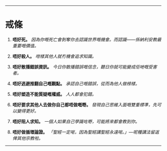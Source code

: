 -----
# 戒條

1. **唔好死。**
    *因為你嘅死亡會剝奪你去認識世界嘅機會。而認識——係納利安教最重要嘅價值。*

2. **唔好殺人。**
    *咁樣其他人就冇機會追求知識。*

3. **唔好散播錯誤資訊。**
    *今日你散播錯誤嘅信念，聽日你就可能變成佢哋嘅受害者。*

4. **唔好逃避推翻自己嘅觀點。**
    *承認自己嘅錯誤，從而為他人做榜樣。*

5. **唔好塑造不能質疑嘅權威。**
    *人人都會犯錯。*

6. **唔好要求其他人去做你自己都唔做嘅嘢。**
    *發現自己思維入面嘅雙重標準，先可以變得更好。*

7. **唔好阻人求知。**
    *一個人如果自己學識咗嘢，可能將來都會教到你。*

8. **唔好做循環論證。**
    *「聖經一定啱，因為聖經講聖經永遠啱。」—呢種講法留返俾其他宗教啦。*
-----